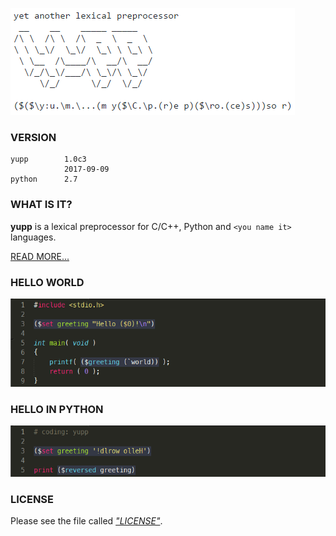 ![screenshot](doc/pic/logo.png)

### VERSION

    yupp        1.0c3
                2017-09-09
    python      2.7

### WHAT IS IT?

**yupp** is a lexical preprocessor for C/C++, Python and
`<you name it>` languages.

[READ MORE...](doc/README.md)

### HELLO WORLD

![screenshot](doc/pic/hello_c.png)

### HELLO IN PYTHON

![screenshot](doc/pic/hello_py.png)

### LICENSE

Please see the file called [_"LICENSE"_](LICENSE).
